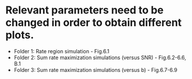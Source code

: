 # Relevant parameters need to be changed in order to obtain different plots.
* Folder 1: Rate region simulation - Fig.6.1
* Folder 2: Sum rate maximization simulations (versus SNR) - Fig.6.2-6.6, B.1
* Folder 3: Sum rate maximization simulations (versus b) - Fig.6.7-6.9


